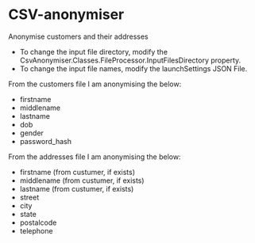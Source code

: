 # CSV-anonymiser
Anonymise customers and their addresses

- To change the input file directory, modify the CsvAnonymiser.Classes.FileProcessor.InputFilesDirectory property.
- To change the input file names, modify the launchSettings JSON File.

From the customers file I am anonymising the below:

- firstname
- middlename
- lastname
- dob
- gender
- password_hash

From the addresses file I am anonymising the below:

- firstname (from custumer, if exists)
- middlename (from custumer, if exists)
- lastname (from custumer, if exists)
- street
- city
- state
- postalcode
- telephone
